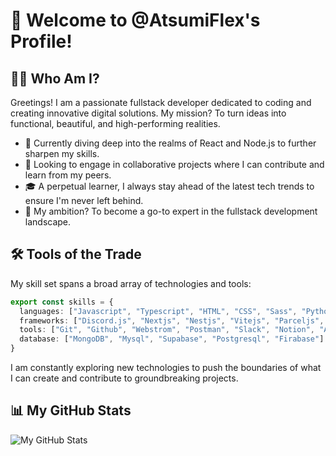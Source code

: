 # 🚀 Welcome to @AtsumiFlex's Profile!

## 👨‍💻 Who Am I?
Greetings! I am a passionate fullstack developer dedicated to coding and creating innovative digital solutions. My mission? To turn ideas into functional, beautiful, and high-performing realities.

- 🌱 Currently diving deep into the realms of React and Node.js to further sharpen my skills.
- 👯 Looking to engage in collaborative projects where I can contribute and learn from my peers.
- 🎓 A perpetual learner, I always stay ahead of the latest tech trends to ensure I'm never left behind.
- 💼 My ambition? To become a go-to expert in the fullstack development landscape.

## 🛠️ Tools of the Trade

My skill set spans a broad array of technologies and tools:

```typescript
export const skills = {
  languages: ["Javascript", "Typescript", "HTML", "CSS", "Sass", "Python", "EJS", "PugJs"],
  frameworks: ["Discord.js", "Nextjs", "Nestjs", "Vitejs", "Parceljs", "Mongoose"],
  tools: ["Git", "Github", "Webstrom", "Postman", "Slack", "Notion", "Arc"],
  database: ["MongoDB", "Mysql", "Supabase", "Postgresql", "Firabase"]
}
```

I am constantly exploring new technologies to push the boundaries of what I can create and contribute to groundbreaking projects.

## 📊 My GitHub Stats

![My GitHub Stats](https://github-readme-stats.vercel.app/api?username=AtsumiFlex&show_icons=true&theme=tokyonight)
